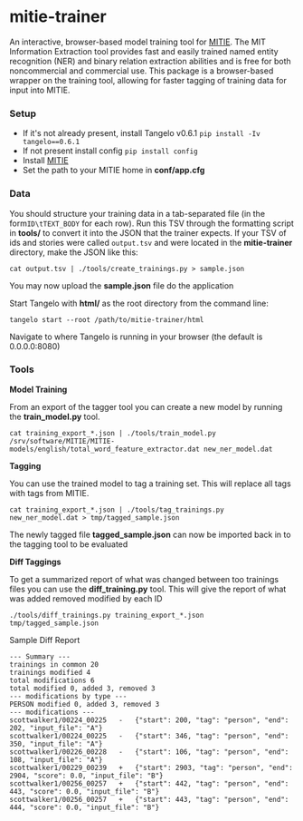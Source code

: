 # mitie-trainer

An interactive, browser-based model training tool for
[MITIE](https://github.com/mitll/MITIE). The MIT Information Extraction tool
provides fast and easily trained named entity recognition (NER) and binary relation
extraction abilities and is free for both noncommercial and commercial use.
This package is a browser-based wrapper on the training tool, allowing for
faster tagging of training data for input into MITIE.


### Setup

- If it's not already present, install Tangelo v0.6.1 `pip install -Iv tangelo==0.6.1`
- If not present install config `pip install config` 
- Install [MITIE](https://github.com/mitll/MITIE)
- Set the path to your MITIE home in **conf/app.cfg**

### Data

You should structure your training data in a tab-separated file (in the form`ID\tTEXT_BODY` for each row). Run this TSV through the formatting script in **tools/** to convert it into the JSON that the trainer expects. If your TSV of ids and stories were called `output.tsv` and were located in the **mitie-trainer** directory, make the JSON like this:

`cat output.tsv | ./tools/create_trainings.py > sample.json`

You may now upload the **sample.json** file do the application

Start Tangelo with **html/** as the root directory from the command line:

`tangelo start --root /path/to/mitie-trainer/html`

Navigate to where Tangelo is running in your browser (the default is 0.0.0.0:8080)



### Tools

**Model Training**

From an export of the tagger tool you can create a new model by running the **train_model.py** tool.

```
cat training_export_*.json | ./tools/train_model.py /srv/software/MITIE/MITIE-models/english/total_word_feature_extractor.dat new_ner_model.dat
```

**Tagging**

You can use the trained model to tag a training set.  This will replace all tags with tags from MITIE.  

```
cat training_export_*.json | ./tools/tag_trainings.py new_ner_model.dat > tmp/tagged_sample.json
```

The newly tagged file **tagged_sample.json** can now be imported back in to the tagging tool to be evaluated

**Diff Taggings**

To get a summarized report of what was changed between too trainings files you can use the **diff_training.py** tool. This will give the report of what was added removed modified by each ID 

```
./tools/diff_trainings.py training_export_*.json tmp/tagged_sample.json
```


Sample Diff Report

```
--- Summary ---
trainings in common 20
trainings modified 4
total modifications 6
total modified 0, added 3, removed 3
--- modifications by type ---
PERSON modified 0, added 3, removed 3
--- modifications ---
scottwalker1/00224_00225   -   {"start": 200, "tag": "person", "end": 202, "input_file": "A"}
scottwalker1/00224_00225   -   {"start": 346, "tag": "person", "end": 350, "input_file": "A"}
scottwalker1/00226_00228   -   {"start": 106, "tag": "person", "end": 108, "input_file": "A"}
scottwalker1/00229_00239   +   {"start": 2903, "tag": "person", "end": 2904, "score": 0.0, "input_file": "B"}
scottwalker1/00256_00257   +   {"start": 442, "tag": "person", "end": 443, "score": 0.0, "input_file": "B"}
scottwalker1/00256_00257   +   {"start": 443, "tag": "person", "end": 444, "score": 0.0, "input_file": "B"}
```



